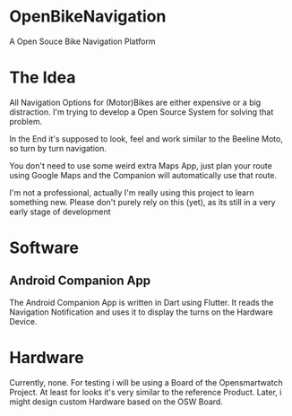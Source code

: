 # OpenBikeNavigation

A Open Souce Bike Navigation Platform

# The Idea

All Navigation Options for (Motor)Bikes are either expensive or a big distraction.
I'm trying to develop a Open Source System for solving that problem.

In the End it's supposed to look, feel and work similar to the Beeline Moto, so turn by turn navigation.

You don't need to use some weird extra Maps App, just plan your route using Google Maps and the Companion will automatically use that route.

I'm not a professional, actually I'm really using this project to learn something new. 
Please don't purely rely on this (yet), as its still in a very early stage of development

# Software
## Android Companion App

The Android Companion App is written in Dart using Flutter.
It reads the Navigation Notification and uses it to display the turns on the Hardware Device.

# Hardware
Currently, none. 
For testing i will be using a Board of the Opensmartwatch Project. At least for looks it's very similar to the reference Product.
Later, i might design custom Hardware based on the OSW Board.
